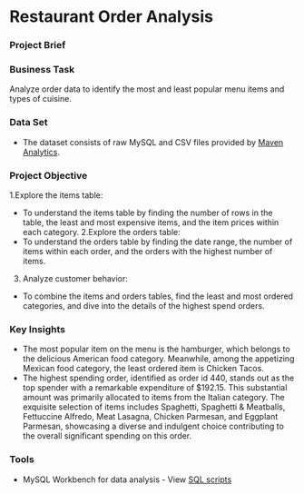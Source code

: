 # Restaurant Order Analysis

### Project Brief

### Business Task
Analyze order data to identify the most and least popular menu items and types of cuisine.

### Data Set
- The dataset consists of raw MySQL and CSV files provided by [Maven Analytics]([(https://mavenanalytics.io/data-playground?pageSize=10)]).

### Project Objective
1.Explore the items table:
  - To understand the items table by finding the number of rows in the table, the least and most expensive items, and the item prices within each category.
2.Explore the orders table:
  - To understand the orders table by finding the date range, the number of items within each order, and the orders with the highest number of items.
3. Analyze customer behavior:
  - To combine the items and orders tables, find the least and most ordered categories, and dive into the details of the highest spend orders.

### Key Insights
- The most popular item on the menu is the hamburger, which belongs to the delicious American food category. Meanwhile, among the appetizing Mexican food category, the least ordered item is Chicken Tacos.
- The highest spending order, identified as order id 440, stands out as the top spender with a remarkable expenditure of $192.15. This substantial amount was primarily allocated to items from the Italian category. The exquisite selection of items includes Spaghetti, Spaghetti & Meatballs, Fettuccine Alfredo, Meat Lasagna, Chicken Parmesan, and Eggplant Parmesan, showcasing a diverse and indulgent choice contributing to the overall significant spending on this order.

### Tools
- MySQL Workbench for data analysis - View [SQL scripts](https://github.com/farahkhairudin/sql-projects/blob/main/restaurant_order.sql)
